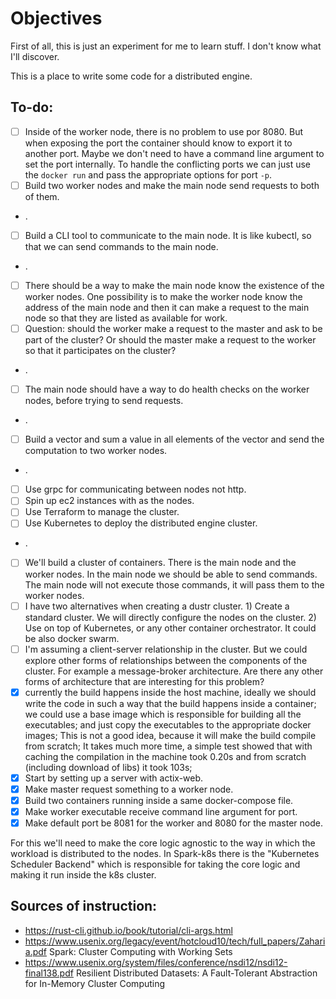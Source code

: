 # Objectives

First of all, this is just an experiment for me to learn stuff.
I don't know what I'll discover.

This is a place to write some code for a distributed engine.

## To-do:

- [ ] Inside of the worker node, there is no problem to use por 8080. But when exposing the port the container should know to export it to another port. Maybe we don't need to have a command line argument to set the port internally. To handle the conflicting ports we can just use the `docker run` and pass the appropriate options for port `-p`.
- [ ] Build two worker nodes and make the main node send requests to both of them.
- .
- [ ] Build a CLI tool to communicate to the main node. It is like kubectl, so that we can send commands to the main node.
- .
- [ ] There should be a way to make the main node know the existence of the worker
      nodes. One possibility is to make the worker node know the address of the main node
      and then it can make a request to the main node so that they are listed as available for work.
- [ ] Question: should the worker make a request to the master and ask to be part of the cluster? Or should the master
      make a request to the worker so that it participates on the cluster?
- .
- [ ] The main node should have a way to do health checks on the worker nodes, before trying to send requests.
- .
- [ ] Build a vector and sum a value in all elements of the vector and send the computation to two worker nodes.
- .
- [ ] Use grpc for communicating between nodes not http.
- [ ] Spin up ec2 instances with as the nodes.
- [ ] Use Terraform to manage the cluster.
- [ ] Use Kubernetes to deploy the distributed engine cluster.
- .
- [ ] We'll build a cluster of containers. There is the main node and the worker nodes. In the main node we should be able to send commands. The main node will not execute those commands, it will pass them to the worker nodes.
- [ ] I have two alternatives when creating a dustr cluster. 1) Create a standard cluster. We will directly configure the nodes on the cluster. 2) Use on top of Kubernetes, or any other container orchestrator. It could be also docker swarm.
- [ ] I'm assuming a client-server relationship in the cluster. But we could explore other forms of relationships between the components of the cluster. For example a message-broker architecture.
      Are there any other forms of architecture that are interesting for this problem?
- [x] currently the build happens inside the host machine, ideally we should write the code in such a way that the build happens inside a container;
      we could use a base image which is responsible for building all the executables; and just copy the executables to the appropriate docker images;
      This is not a good idea, because it will make the build compile from scratch; It takes much more time, a simple test showed that with caching the
      compilation in the machine took 0.20s and from scratch (including download of libs) it took 103s;
- [x] Start by setting up a server with actix-web.
- [x] Make master request something to a worker node.
- [x] Build two containers running inside a same docker-compose file.
- [x] Make worker executable receive command line argument for port.
- [x] Make default port be 8081 for the worker and 8080 for the master node.

For this we'll need to make the core logic agnostic to the way in which the workload
is distributed to the nodes.
In Spark-k8s there is the "Kubernetes Scheduler Backend" which is responsible for
taking the core logic and making it run inside the k8s cluster.

## Sources of instruction:

- https://rust-cli.github.io/book/tutorial/cli-args.html
- https://www.usenix.org/legacy/event/hotcloud10/tech/full_papers/Zaharia.pdf Spark: Cluster Computing with Working Sets
- https://www.usenix.org/system/files/conference/nsdi12/nsdi12-final138.pdf Resilient Distributed Datasets: A Fault-Tolerant Abstraction for
  In-Memory Cluster Computing
